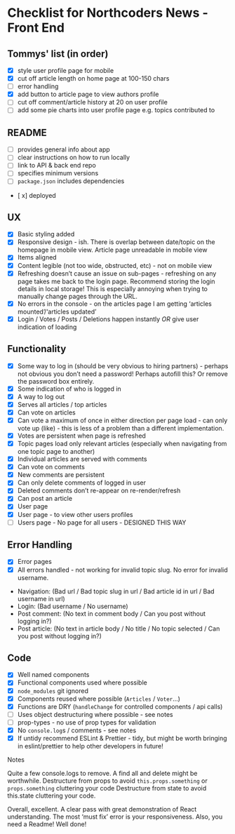 # Checklist for Northcoders News - Front End

## Tommys' list (in order)

- [x] style user profile page for mobile
- [x] cut off article length on home page at 100-150 chars
- [ ] error handling
- [x] add button to article page to view authors profile
- [ ] cut off comment/article history at 20 on user profile
- [ ] add some pie charts into user profile page e.g. topics contributed to 

## README

- [ ] provides general info about app
- [ ] clear instructions on how to run locally
- [ ] link to API & back end repo
- [ ] specifies minimum versions
- [ ] `package.json` includes dependencies
- [ x] deployed

## UX

- [x] Basic styling added
- [x] Responsive design - ish. There is overlap between date/topic on the homepage in mobile view. Article page unreadable in mobile view
- [x] Items aligned
- [x] Content legible (not too wide, obstructed, etc) - not on mobile view
- [x] Refreshing doesn’t cause an issue on sub-pages - refreshing on any page takes me back to the login page. Recommend storing the login details in local storage! This is especially annoying when trying to manually change pages through the URL.
- [x] No errors in the console - on the articles page I am getting ‘articles mounted’/‘articles updated’
- [x] Login / Votes / Posts / Deletions happen instantly _OR_ give user indication of loading

## Functionality

- [x] Some way to log in (should be very obvious to hiring partners) - perhaps not obvious you don’t need a password! Perhaps autofill this? Or remove the password box entirely.
- [x] Some indication of who is logged in
- [x] A way to log out
- [x] Serves all articles / top articles
- [x] Can vote on articles
- [x] Can vote a maximum of once in either direction per page load - can only vote up (like) - this is less of a problem than a different implementation.
- [x] Votes are persistent when page is refreshed
- [x] Topic pages load only relevant articles (especially when navigating from one topic page to another)
- [x] Individual articles are served with comments
- [x] Can vote on comments
- [x] New comments are persistent
- [x] Can only delete comments of logged in user
- [x] Deleted comments don’t re-appear on re-render/refresh
- [x] Can post an article
- [x] User page
- [x] User page - to view other users profiles
- [ ] Users page - No page for all users - DESIGNED THIS WAY

## Error Handling

- [x] Error pages
- [x] All errors handled - not working for invalid topic slug. No error for invalid username.
 - Navigation: (Bad url / Bad topic slug in url / Bad article id in url / Bad username in url)
 - Login: (Bad username / No username)
 - Post comment: (No text in comment body / Can you post without logging in?)
 - Post article: (No text in article body / No title / No topic selected / Can you post without logging in?)

## Code
- [x] Well named components
- [x] Functional components used where possible
- [x] `node_modules` git ignored
- [x] Components reused where possible (`Articles` / `Voter`...)
- [x] Functions are DRY (`handleChange` for controlled components / api calls)
- [ ] Uses object destructuring where possible - see notes
- [ ] prop-types - no use of prop types for validation
- [x] No `console.log`s / comments - see notes
- [x] If untidy recommend ESLint & Prettier - tidy, but might be worth bringing in eslint/prettier to help other developers in future!

Notes

Quite a few console.logs to remove. A find all and delete might be worthwhile.
Destructure from props to avoid `this.props.something` or `props.something` cluttering your code
Destructure from state to avoid this.state cluttering your code.

Overall, excellent. A clear pass with great demonstration of React understanding. The most ‘must fix’ error is your responsiveness. Also, you need a Readme! Well done!